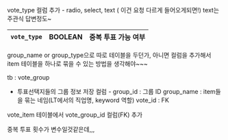 vote_type 컬럼 추가 - radio, select, text ( 이건 요청 다르게 들어오게되면!)
text는 주관식 답변정도~

| `vote_type` | BOOLEAN | 중복 투표 가능 여부 |
| ----------- | ------- | ----------- |
group_name or group_type으로
따로 테이블을 두던가, 아니면 컬럼을 추가해서
item 테이블을 하나로 묶을 수 있는 방법을 생각해야~~~

tb : vote_group
- 투표선택지들의 그룹 정보 저장
컬럼 -
group_id : 그룹 ID
group_name : item들을 묶는 네임(LT에서의 직업명, keyword 역할)
vote_id : FK 


vote_item 테이블에서
vote_group_id 컬럼(FK) 추가


중복 투표 횟수가 변수일것같은데,,,


